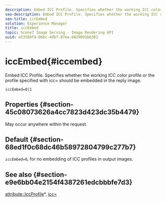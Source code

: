 ```yaml
---
description: Embed ICC Profile. Specifies whether the working ICC color profile or the profile specified with icc= should be embedded in the reply image.
seo-description: Embed ICC Profile. Specifies whether the working ICC color profile or the profile specified with icc= should be embedded in the reply image.
seo-title: iccEmbed
solution: Experience Manager
title: iccEmbed
topic: Scene7 Image Serving - Image Rendering API
uuid: a53580f4-86bc-4dbf-87ee-8829091b6381
---
```


# iccEmbed{#iccembed}

Embed ICC Profile. Specifies whether the working ICC color profile or the profile specified with icc= should be embedded in the reply image.

 `iccEmbed=0|1`

## Properties {#section-45c08073626a4cc7823d423dc35b4479}

May occur anywhere within the request.

## Default {#section-68ed1f0c68dc46b58972804799c277b7}

`iccEmbed=0`, for no embedding of ICC profiles in output images.

## See also {#section-e9e6bb04e2154f4387261edcbbbfe7d3}

[attribute::IccProfile](../../../../../ir-api/material-cat/image-rendering-api-ref/c-ir-material-catalog/c-ir-attributes-reference/r-ir-iccprofilegray.md#reference-712f1d0dcca748df9aaf495681bb39e6)&#42;, [icc=](../../../../../ir-api/http-protocol/image-rendering-api-ref/c-ir-http-protocol-ref/c-ir-http-protocol-command-reference/r-ir-icc.md#reference-86a2fff3cef24982ad2063d977a16e06) 
